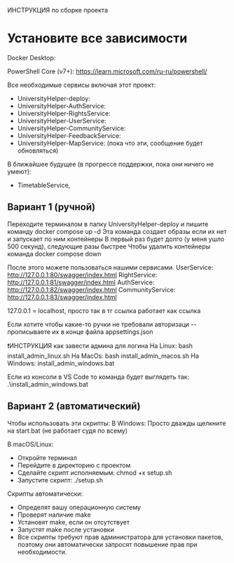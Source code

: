 ИНСТРУКЦИЯ по сборке проекта

# Установите все зависимости

Docker Desktop:

PowerShell Core (v7+): https://learn.microsoft.com/ru-ru/powershell/

Все необходимые сервисы включая этот проект:
- UniversityHelper-deploy: 
- UniversityHelper-AuthService: 
- UniversityHelper-RightsService: 
- UniversityHelper-UserService: 
- UniversityHelper-CommunityService: 
- UniversityHelper-FeedbackService: 
- UniversityHelper-MapService: 
(пока что эти, сообщение будет обновляться)

В ближайшее будущее (в прогрессе поддержки, пока они ничего не умеют):
- TimetableService, 



## Вариант 1 (ручной)

Переходите терминалом в папку UniversityHelper-deploy и пишите команду
docker compose up -d
Эта команда создает образы если их нет и запускает по ним контейнеры
В первый раз будет долго (у меня ушло 500 секунд), следующие разы быстрее
Чтобы удалить контейнеры команда 
docker compose down

После этого можете пользоваться нашими сервисами. 
UserService:
http://127.0.0.1:80/swagger/index.html
RightService:
http://127.0.0.1:81/swagger/index.html
AuthService:
http://127.0.0.1:82/swagger/index.html
CommunityService:
http://127.0.0.1:83/swagger/index.html


127.0.0.1 = localhost, просто так в тг ссылка работает как ссылка

Если хотите чтобы какие-то ручки не требовали авторизаци -- прописываете их в конце файла appsettings.json

❗️ИНСТРУКЦИЯ как завести админа для логина 
На Linux: bash install_admin_linux.sh
На MacOs: bash install_admin_macos.sh
На Windows: install_admin_windows.bat

Если из консоли в VS Code то команда будет выглядеть так: .\install_admin_windows.bat

## Вариант 2 (автоматический)
Чтобы использовать эти скрипты:
В Windows:
Просто дважды щелкните на start.bat 
(не работает судя по всему)

В macOS/Linux:
- Откройте терминал
- Перейдите в директорию с проектом
- Сделайте скрипт исполняемым:
chmod +x setup.sh
- Запустите скрипт:
./setup.sh

Скрипты автоматически:
- Определят вашу операционную систему
- Проверят наличие make
- Установят make, если он отсутствует
- Запустят make после установки
- Все скрипты требуют прав администратора для установки пакетов, поэтому они автоматически запросят повышение прав при необходимости.
